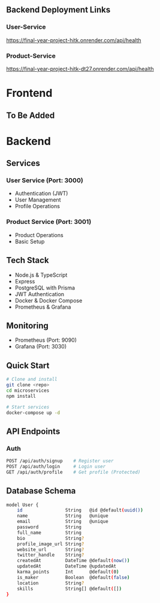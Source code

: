 
## Backend Deployment Links

### User-Service
https://final-year-project-hitk.onrender.com/api/health

### Product-Service
https://final-year-project-hitk-dt27.onrender.com/api/health

# Frontend

## To Be Added

# Backend

## Services

### User Service (Port: 3000)
- Authentication (JWT)
- User Management
- Profile Operations

### Product Service (Port: 3001)
- Product Operations
- Basic Setup

## Tech Stack
- Node.js & TypeScript
- Express
- PostgreSQL with Prisma
- JWT Authentication
- Docker & Docker Compose
- Prometheus & Grafana

## Monitoring
- Prometheus (Port: 9090)
- Grafana (Port: 3030)

## Quick Start
```bash
# Clone and install
git clone <repo>
cd microservices
npm install

# Start services
docker-compose up -d
```

## API Endpoints

### Auth
```bash
POST /api/auth/signup    # Register user
POST /api/auth/login     # Login user
GET /api/auth/profile    # Get profile (Protected)
```

## Database Schema

```bash
model User {
    id                String   @id @default(uuid())
    name              String   @unique
    email             String   @unique
    password          String
    full_name         String
    bio               String?
    profile_image_url String?
    website_url       String?
    twitter_handle    String?
    createdAt         DateTime @default(now())
    updatedAt         DateTime @updatedAt
    karma_points      Int      @default(0)
    is_maker          Boolean  @default(false)
    location          String?
    skills            String[] @default([])
}
```
